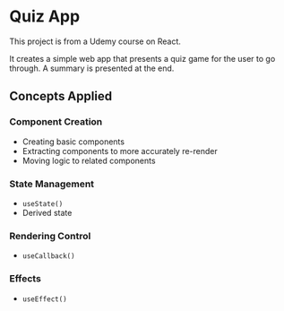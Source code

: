 # Quiz App

This project is from a Udemy course on React.

It creates a simple web app that presents a quiz game for the user to go through. A summary is presented at the end.

## Concepts Applied

### Component Creation

- Creating basic components
- Extracting components to more accurately re-render
- Moving logic to related components

### State Management

- `useState()`
- Derived state

### Rendering Control

- `useCallback()`

### Effects

- `useEffect()`
